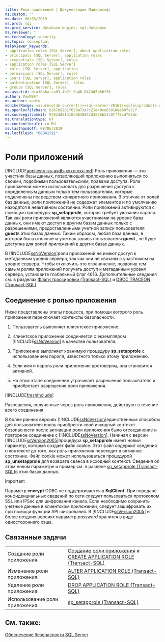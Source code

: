 ```yaml
---
title: Роли приложений | Документация Майкрософт
ms.custom: ''
ms.date: 08/06/2019
ms.prod: sql
ms.prod_service: database-engine, sql-database
ms.reviewer: ''
ms.technology: security
ms.topic: conceptual
helpviewer_keywords:
- application roles [SQL Server], about application roles
- principals [SQL Server], application roles
- credentials [SQL Server], roles
- application roles [SQL Server]
- roles [SQL Server], application
- permissions [SQL Server], roles
- users [SQL Server], application roles
- authentication [SQL Server], roles
- groups [SQL Server], roles
ms.assetid: dca18b8a-ca03-4b7f-9a46-8474d5b66f76
author: VanMSFT
ms.author: vanto
monikerRange: =azuresqldb-current||>=sql-server-2016||=sqlallproducts-allversions||>=sql-server-linux-2017||=azuresqldb-mi-current
ms.openlocfilehash: b26765281f650a73e7c21e40ce63916eeb9fa21f
ms.sourcegitcommit: 9702dd51410dd610842d3576b24c0ff78cdf65dc
ms.translationtype: HT
ms.contentlocale: ru-RU
ms.lasthandoff: 08/06/2019
ms.locfileid: "68841591"
---
```

# <a name="application-roles"></a>Роли приложений
[!INCLUDE[appliesto-ss-asdb-xxxx-xxx-md](../../../includes/appliesto-ss-asdb-xxxx-xxx-md.md)]
  Роль приложения — это участник базы данных, позволяющий приложению выполняться со своими, подобными пользовательским, правами доступа. Роли приложений можно использовать для разрешения доступа к определенным данным только тем пользователям, которые подключены посредством конкретного приложения. В отличие от ролей баз данных, роли приложений не содержат элементов и по умолчанию находятся в неактивном состоянии. Роли приложений активируются с помощью процедуры **sp_setapprole**, которая требует указания пароля. Так как роли приложений являются участниками на уровне базы данных, они имеют доступ к другим базам данных только с разрешениями, предоставленными учетной записи пользователя **guest**в этих базах данных. Таким образом, любая база данных, в которой была отключена учетная запись пользователя **guest** , не будет доступна для ролей приложений в других базах данных.  
  
 В [!INCLUDE[ssNoVersion](../../../includes/ssnoversion-md.md)]роли приложений не имеют доступ к метаданным уровня сервера, так как они не связаны с участником на уровне сервера. Чтобы отключить это ограничение, позволив тем самым ролям приложений получать доступ к метаданным уровня сервера, установите глобальный флаг 4616. Дополнительные сведения см. в разделах [Флаги трассировки (Transact-SQL)](../../../t-sql/database-console-commands/dbcc-traceon-trace-flags-transact-sql.md) и [DBCC TRACEON (Transact-SQL)](../../../t-sql/database-console-commands/dbcc-traceon-transact-sql.md).  
  
## <a name="connecting-with-an-application-role"></a>Соединение с ролью приложения  
 Ниже представлены этапы процесса, при помощи которого роль приложения переключает контексты безопасности.  
  
1.  Пользователь выполняет клиентское приложение.  
  
2.  Клиентское приложение соединяется с экземпляром [!INCLUDE[ssNoVersion](../../../includes/ssnoversion-md.md)] в качестве пользователя.  
  
3.  Приложение выполняет хранимую процедуру **sp_setapprole** с использованием пароля, известного только этому приложению.  
  
4.  Если имя и пароль роли приложения достоверны, она становится активной.  
  
5.  На этом этапе соединение утрачивает разрешения пользователя и приобретает разрешения роли приложения.  

[!INCLUDE[freshInclude](../../../includes/paragraph-content/fresh-note-steps-feedback.md)]

 Разрешения, полученные через роль приложения, действуют в течение всего соединения.  
  
 В более ранних версиях [!INCLUDE[ssNoVersion](../../../includes/ssnoversion-md.md)]единственным способом для пользователя вновь приобрести свой исходный контекст безопасности после активации роли приложения было отсоединение и повторное соединение с [!INCLUDE[ssNoVersion](../../../includes/ssnoversion-md.md)]. Начиная с версии [!INCLUDE[ssVersion2005](../../../includes/ssversion2005-md.md)]процедура **sp_setapprole** имеет новый параметр, который создает файл cookie. Этот файл содержит сведения о контексте до того, как роль приложения переходит в активное состояние. Файл cookie может использоваться процедурой **sp_unsetapprole** для возврата сеанса в исходный контекст. Сведения об этом новом параметре и пример см. в разделе [sp_setapprole (Transact-SQL)](../../../relational-databases/system-stored-procedures/sp-setapprole-transact-sql.md)в этих базах данных.  
  
> [!IMPORTANT]  
>  Параметр **encrypt** ODBC не поддерживается в **SqlClient**. При передаче конфиденциальных сведений по сети следует пользоваться протоколом SSL или IPSec для шифрования канала. Если необходимо сохранить учетные данные в клиентском приложении, следует зашифровать их при помощи функций API шифрования. В [!INCLUDE[ssVersion2005](../../../includes/ssversion2005-md.md)] и более поздних версиях параметр *password* хранится в виде одностороннего хэша.  
  
## <a name="related-tasks"></a>Связанные задачи  
  
|||  
|-|-|  
|Создание роли приложения.|[Создание роли приложения](../../../relational-databases/security/authentication-access/create-an-application-role.md) и [CREATE APPLICATION ROLE (Transact-SQL)](../../../t-sql/statements/create-application-role-transact-sql.md)|  
|Изменение роли приложения.|[ALTER APPLICATION ROLE (Transact-SQL)](../../../t-sql/statements/alter-application-role-transact-sql.md)|  
|Удаление роли приложения.|[DROP APPLICATION ROLE (Transact-SQL)](../../../t-sql/statements/drop-application-role-transact-sql.md)|  
|Использование роли приложения.|[sp_setapprole (Transact-SQL)](../../../relational-databases/system-stored-procedures/sp-setapprole-transact-sql.md)|  
  
## <a name="see-also"></a>См. также:  
 [Обеспечение безопасности SQL Server](../../../relational-databases/security/securing-sql-server.md)  
  
  
